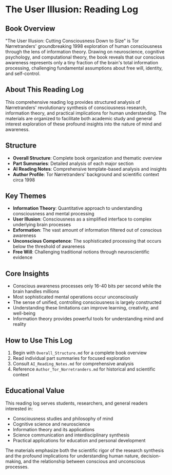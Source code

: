 # The User Illusion: Reading Log

## Book Overview
"The User Illusion: Cutting Consciousness Down to Size" is Tor Nørretranders' groundbreaking 1998 exploration of human consciousness through the lens of information theory. Drawing on neuroscience, cognitive psychology, and computational theory, the book reveals that our conscious awareness represents only a tiny fraction of the brain's total information processing, challenging fundamental assumptions about free will, identity, and self-control.

## About This Reading Log
This comprehensive reading log provides structured analysis of Nørretranders' revolutionary synthesis of consciousness research, information theory, and practical implications for human understanding. The materials are organized to facilitate both academic study and general interest exploration of these profound insights into the nature of mind and awareness.

## Structure
- **Overall Structure**: Complete book organization and thematic overview
- **Part Summaries**: Detailed analysis of each major section
- **AI Reading Notes**: Comprehensive template-based analysis and insights
- **Author Profile**: Tor Nørretranders' background and scientific context circa 1998

## Key Themes
- **Information Theory**: Quantitative approach to understanding consciousness and mental processing
- **User Illusion**: Consciousness as a simplified interface to complex underlying brain processes
- **Exformation**: The vast amount of information filtered out of conscious awareness
- **Unconscious Competence**: The sophisticated processing that occurs below the threshold of awareness
- **Free Will**: Challenging traditional notions through neuroscientific evidence

## Core Insights
- Conscious awareness processes only 16-40 bits per second while the brain handles millions
- Most sophisticated mental operations occur unconsciously
- The sense of unified, controlling consciousness is largely constructed
- Understanding these limitations can improve learning, creativity, and well-being
- Information theory provides powerful tools for understanding mind and reality

## How to Use This Log
1. Begin with `Overall_Structure.md` for a complete book overview
2. Read individual part summaries for focused exploration
3. Consult `AI_Reading_Notes.md` for comprehensive analysis
4. Reference `Author_Tor_Norretranders.md` for historical and scientific context

## Educational Value
This reading log serves students, researchers, and general readers interested in:
- Consciousness studies and philosophy of mind
- Cognitive science and neuroscience
- Information theory and its applications
- Science communication and interdisciplinary synthesis
- Practical applications for education and personal development

The materials emphasize both the scientific rigor of the research synthesis and the profound implications for understanding human nature, decision-making, and the relationship between conscious and unconscious processes.